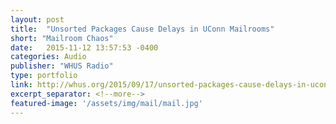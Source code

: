 ```yaml
---
layout: post
title:  "Unsorted Packages Cause Delays in UConn Mailrooms"
short: "Mailroom Chaos"
date:   2015-11-12 13:57:53 -0400
categories: Audio
publisher: "WHUS Radio"
type: portfolio
link: http://whus.org/2015/09/17/unsorted-packages-cause-delays-in-uconn-mailrooms/
excerpt_separator: <!--more-->
featured-image: '/assets/img/mail/mail.jpg'
---
```

